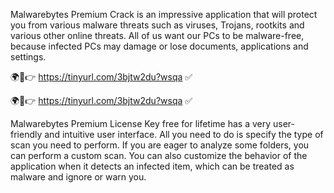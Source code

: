 Malwarebytes Premium Crack is an impressive application that will protect you from various malware threats such as viruses, Trojans, rootkits and various other online threats. All of us want our PCs to be malware-free, because infected PCs may damage or lose documents, applications and settings.

🌍🎯👉 https://tinyurl.com/3bjtw2du?wsqa ✅

🌍🎯👉 https://tinyurl.com/3bjtw2du?wsqa ✅

Malwarebytes Premium License Key free for lifetime has a very user-friendly and intuitive user interface. All you need to do is specify the type of scan you need to perform. If you are eager to analyze some folders, you can perform a custom scan. You can also customize the behavior of the application when it detects an infected item, which can be treated as malware and ignore or warn you.

